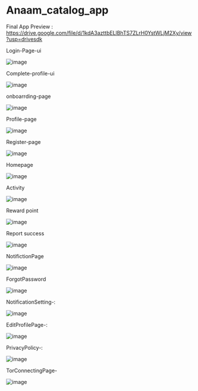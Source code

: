 # Anaam_catalog_app

Final App Preview :
https://drive.google.com/file/d/1kdA3azttbELlBhTS7ZLrH0YstWLjM2Xy/view?usp=drivesdk

Login-Page-ui

![image](https://user-images.githubusercontent.com/59536110/196039089-aa96660b-a378-4e7a-86ab-aaee66e6d0dd.png)

 Complete-profile-ui
 
 ![image](https://user-images.githubusercontent.com/59536110/183144157-56533335-6ba0-45cf-a3f1-8e7751f3114d.png)
 
onboarrding-page

![image](https://user-images.githubusercontent.com/59536110/196038645-d35da23f-6149-4a59-9b98-63de3b948bad.png)


Profile-page

![image](https://user-images.githubusercontent.com/59536110/182662498-f07d24b9-e831-443a-a7a3-ee62d3b6dc58.png)

Register-page

![image](https://user-images.githubusercontent.com/59536110/183146069-805897bc-c4c3-460c-b045-bfa414af9544.png)

Homepage

![image](https://user-images.githubusercontent.com/59536110/191217165-f5e102fa-7e71-48fa-a96c-f8124fbfa622.png)

Activity

![image](https://user-images.githubusercontent.com/59536110/191224663-4b311c1e-706f-4678-96cf-f64f3ebf6d1b.png)


Reward point 

![image](https://user-images.githubusercontent.com/59536110/184504379-660799f0-4bc2-48a0-9dcd-3187afa69f2e.png)

Report success 

![image](https://user-images.githubusercontent.com/59536110/184539301-c37bce99-3fae-4294-9ec4-9f6d7f031e29.png)

NotifictionPage 

![image](https://user-images.githubusercontent.com/59536110/191221227-38ccbf83-4300-4e2a-87c3-9bb1159e9beb.png)

ForgotPassword 

![image](https://user-images.githubusercontent.com/59536110/185675493-4eb56104-54a6-4754-bd44-92440eee1169.png)

NotificationSetting-:

![image](https://user-images.githubusercontent.com/59536110/185676444-a75d05e2-f574-4a66-8f4e-77900e8246c4.png)

EditProfilePage-: 

![image](https://user-images.githubusercontent.com/59536110/185677021-48cfdd5a-26dd-4771-b1d6-50244dea77dc.png)

PrivacyPolicy-: 

![image](https://user-images.githubusercontent.com/59536110/185804084-5a082d73-a8cf-4b0f-9c75-af6d548a7e4c.png)

TorConnectingPage-

![image](https://user-images.githubusercontent.com/59536110/191081377-88aee3ee-c840-4084-94c8-08fd5006c0c4.png)



